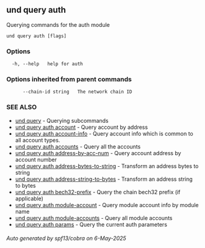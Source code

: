 ## und query auth

Querying commands for the auth module

```
und query auth [flags]
```

### Options

```
  -h, --help   help for auth
```

### Options inherited from parent commands

```
      --chain-id string   The network chain ID
```

### SEE ALSO

* [und query](und_query.md)	 - Querying subcommands
* [und query auth account](und_query_auth_account.md)	 - Query account by address
* [und query auth account-info](und_query_auth_account-info.md)	 - Query account info which is common to all account types.
* [und query auth accounts](und_query_auth_accounts.md)	 - Query all the accounts
* [und query auth address-by-acc-num](und_query_auth_address-by-acc-num.md)	 - Query account address by account number
* [und query auth address-bytes-to-string](und_query_auth_address-bytes-to-string.md)	 - Transform an address bytes to string
* [und query auth address-string-to-bytes](und_query_auth_address-string-to-bytes.md)	 - Transform an address string to bytes
* [und query auth bech32-prefix](und_query_auth_bech32-prefix.md)	 - Query the chain bech32 prefix (if applicable)
* [und query auth module-account](und_query_auth_module-account.md)	 - Query module account info by module name
* [und query auth module-accounts](und_query_auth_module-accounts.md)	 - Query all module accounts
* [und query auth params](und_query_auth_params.md)	 - Query the current auth parameters

###### Auto generated by spf13/cobra on 6-May-2025
